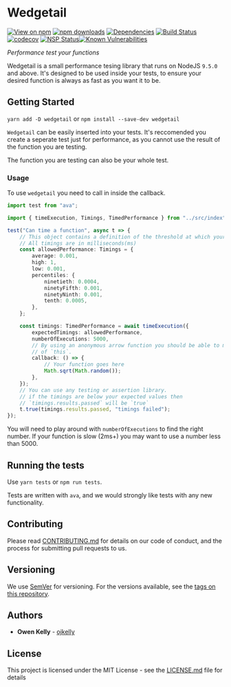 # Wedgetail

[![View on npm](https://img.shields.io/npm/v/wedgetail.svg)](https://npmjs.org/packages/wedgetail)
[![npm downloads](https://img.shields.io/npm/dm/wedgetail.svg)](https://npmjs.org/packages/wedgetail)
[![Dependencies](https://img.shields.io/david/ojkelly/wedgetail.svg)](https://david-dm.org/ojkelly/wedgetail)
[![Build Status](https://travis-ci.org/ojkelly/wedgetail.svg?branch=master)](https://travis-ci.org/ojkelly/wedgetail)
[![codecov](https://codecov.io/gh/ojkelly/wedgetail/branch/master/graph/badge.svg)](https://codecov.io/gh/ojkelly/wedgetail)
[![NSP Status](https://nodesecurity.io/orgs/ojkelly/projects/7f441bdb-76ab-4155-aec9-00777b5adc9a/badge)](https://nodesecurity.io/orgs/ojkelly/projects/7f441bdb-76ab-4155-aec9-00777b5adc9a)[![Known Vulnerabilities](https://snyk.io/test/npm/bunjil/badge.svg)](https://snyk.io/test/npm/wedgetail)

_Performance test your functions_

Wedgetail is a small performance tesing library that runs on NodeJS `9.5.0` and above. It's designed
to be used inside your tests, to ensure your desired function is always as fast as you want it to be.

## Getting Started

`yarn add -D wedgetail` or `npm install --save-dev wedgetail`

`Wedgetail` can be easily inserted into your tests. It's reccomended you create a seperate test
just for performance, as you cannot use the result of the function you are testing.

The function you are testing can also be your whole test.

### Usage

To use `wedgetail` you need to call in inside the callback.

```typescript
import test from "ava";

import { timeExecution, Timings, TimedPerformance } from "../src/index";

test("Can time a function", async t => {
    // This object contains a definition of the threshold at which your function is too slow.
    // All timings are in milliseconds(ms)
    const allowedPerformance: Timings = {
        average: 0.001,
        high: 1,
        low: 0.001,
        percentiles: {
            ninetieth: 0.0004,
            ninetyFifth: 0.001,
            ninetyNinth: 0.001,
            tenth: 0.0005,
        },
    };

    const timings: TimedPerformance = await timeExecution({
        expectedTimings: allowedPerformance,
        numberOfExecutions: 5000,
        // By using an anonymous arrow function you should be able to maintain the correct scope
        // of `this`.
        callback: () => {
            // Your function goes here
            Math.sqrt(Math.random());
        },
    });
    // You can use any testing or assertion library.
    // if the timings are below your expected values then
    // `timings.results.passed` will be `true`
    t.true(timings.results.passed, "timings failed");
});
```

You will need to play around with `numberOfExecutions` to find the right number. If your function is
slow (2ms+) you may want to use a number less than 5000.

## Running the tests

Use `yarn tests` or `npm run tests`.

Tests are written with `ava`, and we would strongly like tests with any new functionality.

## Contributing

Please read [CONTRIBUTING.md](https://github.com/ojkelly/wedgetail/CONTRIBUTING.md) for details on our code of conduct, and the process for submitting pull requests to us.

## Versioning

We use [SemVer](http://semver.org/) for versioning. For the versions available, see the [tags on this repository](https://github.com/ojkelly/wedgetail/tags).

## Authors

* **Owen Kelly** - [ojkelly](https://github.com/ojkelly)

## License

This project is licensed under the MIT License - see the [LICENSE.md](https://github.com/ojkelly/wedgetail/LICENSE.md) file for details
